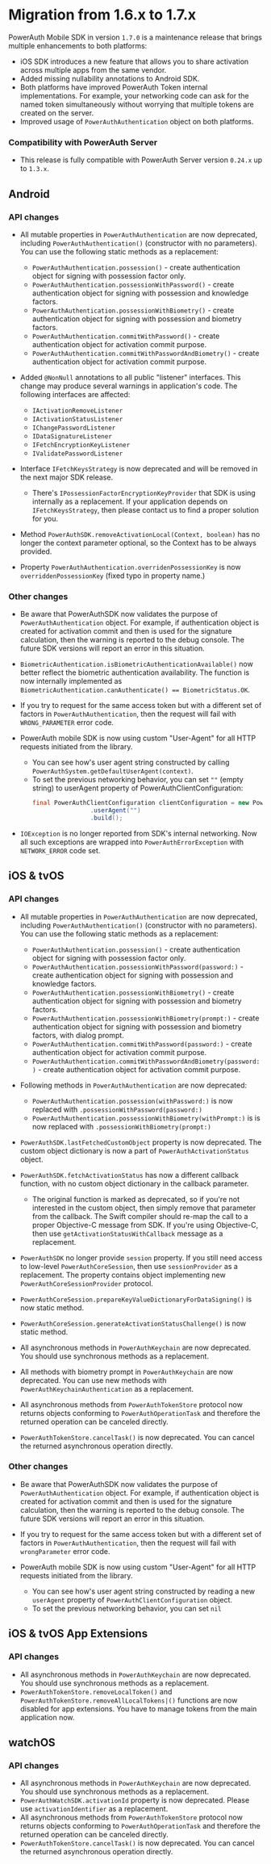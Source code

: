 # Migration from 1.6.x to 1.7.x

PowerAuth Mobile SDK in version `1.7.0` is a maintenance release that brings multiple enhancements to both platforms:

- iOS SDK introduces a new feature that allows you to share activation across multiple apps from the same vendor.
- Added missing nullability annotations to Android SDK.
- Both platforms have improved PowerAuth Token internal implementations. For example, your networking code can ask for the named token simultaneously without worrying that multiple tokens are created on the server.
- Improved usage of `PowerAuthAuthentication` object on both platforms.

### Compatibility with PowerAuth Server

- This release is fully compatible with PowerAuth Server version `0.24.x` up to `1.3.x`.

## Android

### API changes

- All mutable properties in `PowerAuthAuthentication` are now deprecated, including `PowerAuthAuthentication()` (constructor with no parameters). You can use the following static methods as a replacement:
  - `PowerAuthAuthentication.possession()` - create authentication object for signing with possession factor only.
  - `PowerAuthAuthentication.possessionWithPassword()` - create authentication object for signing with possession and knowledge factors.
  - `PowerAuthAuthentication.possessionWithBiometry()` - create authentication object for signing with possession and biometry factors.
  - `PowerAuthAuthentication.commitWithPassword()` - create authentication object for activation commit purpose.
  - `PowerAuthAuthentication.commitWithPasswordAndBiometry()` - create authentication object for activation commit purpose.

- Added `@NonNull` annotations to all public "listener" interfaces. This change may produce several warnings in application's code. The following interfaces are affected:
  - `IActivationRemoveListener`
  - `IActivationStatusListener`
  - `IChangePasswordListener`
  - `IDataSignatureListener`
  - `IFetchEncryptionKeyListener`
  - `IValidatePasswordListener`
  
- Interface `IFetchKeysStrategy` is now deprecated and will be removed in the next major SDK release.
  - There's `IPossessionFactorEncryptionKeyProvider` that SDK is using internally as a replacement. If your application depends on `IFetchKeysStrategy`, then please contact us to find a proper solution for you.

- Method `PowerAuthSDK.removeActivationLocal(Context, boolean)` has no longer the context parameter optional, so the Context has to be always provided.

- Property `PowerAuthAuthentication.overridenPossessionKey` is now `overriddenPossessionKey` (fixed typo in property name.)

### Other changes

- Be aware that PowerAuthSDK now validates the purpose of `PowerAuthAuthentication` object. For example, if authentication object is created for activation commit and then is used for the signature calculation, then the warning is reported to the debug console. The future SDK versions will report an error in this situation. 

- `BiometricAuthentication.isBiometricAuthenticationAvailable()` now better reflect the biometric authentication availability. The function is now internally implemented as `BiometricAuthentication.canAuthenticate() == BiometricStatus.OK`.

- If you try to request for the same access token but with a different set of factors in `PowerAuthAuthentication`, then the request will fail with `WRONG_PARAMETER` error code.

- PowerAuth mobile SDK is now using custom "User-Agent" for all HTTP requests initiated from the library.
  - You can see how's user agent string constructed by calling `PowerAuthSystem.getDefaultUserAgent(context)`.
  - To set the previous networking behavior, you can set `""` (empty string) to userAgent property of PowerAuthClientConfiguration:
    ```java
    final PowerAuthClientConfiguration clientConfiguration = new PowerAuthClientConfiguration.Builder()
                    .userAgent("")
                    .build();
    ``` 

- `IOException` is no longer reported from SDK's internal networking. Now all such exceptions are wrapped into `PowerAuthErrorException` with `NETWORK_ERROR` code set.

## iOS & tvOS

### API changes

- All mutable properties in `PowerAuthAuthentication` are now deprecated, including `PowerAuthAuthentication()` (constructor with no parameters). You can use the following static methods as a replacement:
  - `PowerAuthAuthentication.possession()` - create authentication object for signing with possession factor only.
  - `PowerAuthAuthentication.possessionWithPassword(password:)` - create authentication object for signing with possession and knowledge factors.
  - `PowerAuthAuthentication.possessionWithBiometry()` - create authentication object for signing with possession and biometry factors.
  - `PowerAuthAuthentication.possessionWithBiometry(prompt:)` - create authentication object for signing with possession and biometry factors, with dialog prompt.
  - `PowerAuthAuthentication.commitWithPassword(password:)` - create authentication object for activation commit purpose.
  - `PowerAuthAuthentication.commitWithPasswordAndBiometry(password:)` - create authentication object for activation commit purpose.

- Following methods in `PowerAuthAuthentication` are now deprecated:
  - `PowerAuthAuthentication.possession(withPassword:)` is now replaced with `.possessionWithPassword(password:)`
  - `PowerAuthAuthentication.possessionWithBiometry(withPrompt:)` is is now replaced with `.possessionWithBiometry(prompt:)`

- `PowerAuthSDK.lastFetchedCustomObject` property is now deprecated. The custom object dictionary is now a part of `PowerAuthActivationStatus` object.

- `PowerAuthSDK.fetchActivationStatus` has now a different callback function, with no custom object dictionary in the callback parameter.
  - The original function is marked as deprecated, so if you're not interested in the custom object, then simply remove that parameter from the callback. The Swift compiler should re-map the call to a proper Objective-C message from SDK. If you're using Objective-C, then use `getActivationStatusWithCallback` message as a replacement.
  
- `PowerAuthSDK` no longer provide `session` property. If you still need access to low-level `PowerAuthCoreSession`, then use `sessionProvider` as a replacement. The property contains object implementing new `PowerAuthCoreSessionProvider` protocol.

- `PowerAuthCoreSession.prepareKeyValueDictionaryForDataSigning()` is now static method.

- `PowerAuthCoreSession.generateActivationStatusChallenge()` is now static method.

- All asynchronous methods in `PowerAuthKeychain` are now deprecated. You should use synchronous methods as a replacement.

- All methods with biometry prompt in `PowerAuthKeychain` are now deprecated. You can use new methods with `PowerAuthKeychainAuthentication` as a replacement.

- All asynchronous methods from `PowerAuthTokenStore` protocol now returns objects conforming to `PowerAuthOperationTask` and therefore the returned operation can be canceled directly.

- `PowerAuthTokenStore.cancelTask()` is now deprecated. You can cancel the returned asynchronous operation directly.
    
### Other changes

- Be aware that PowerAuthSDK now validates the purpose of `PowerAuthAuthentication` object. For example, if authentication object is created for activation commit and then is used for the signature calculation, then the warning is reported to the debug console. The future SDK versions will report an error in this situation.  

- If you try to request for the same access token but with a different set of factors in `PowerAuthAuthentication`, then the request will fail with `wrongParameter` error code.

- PowerAuth mobile SDK is now using custom "User-Agent" for all HTTP requests initiated from the library.
  - You can see how's user agent string constructed by reading a new `userAgent` property of `PowerAuthClientConfiguration` object.
  - To set the previous networking behavior, you can set `nil` 

## iOS & tvOS App Extensions

### API changes

- All asynchronous methods in `PowerAuthKeychain` are now deprecated. You should use synchronous methods as a replacement.
- `PowerAuthTokenStore.removeLocalToken()` and `PowerAuthTokenStore.removeAllLocalTokens|()` functions are now disabled for app extensions. You have to manage tokens from the main application now.

## watchOS

### API changes

- All asynchronous methods in `PowerAuthKeychain` are now deprecated. You should use synchronous methods as a replacement.
- `PowerAuthWatchSDK.activationId` property is now deprecated. Please use `activationIdentifier` as a replacement.
- All asynchronous methods from `PowerAuthTokenStore` protocol now returns objects conforming to `PowerAuthOperationTask` and therefore the returned operation can be canceled directly.
- `PowerAuthTokenStore.cancelTask()` is now deprecated. You can cancel the returned asynchronous operation directly.
